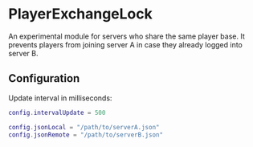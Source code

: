 # PlayerExchangeLock

An experimental module for servers who share the same player base. It prevents players from joining server A in case they already logged into server B.

## Configuration

Update interval in milliseconds:
```Lua
config.intervalUpdate = 500
```
```Lua
config.jsonLocal = "/path/to/serverA.json"
config.jsonRemote = "/path/to/serverB.json"
```
